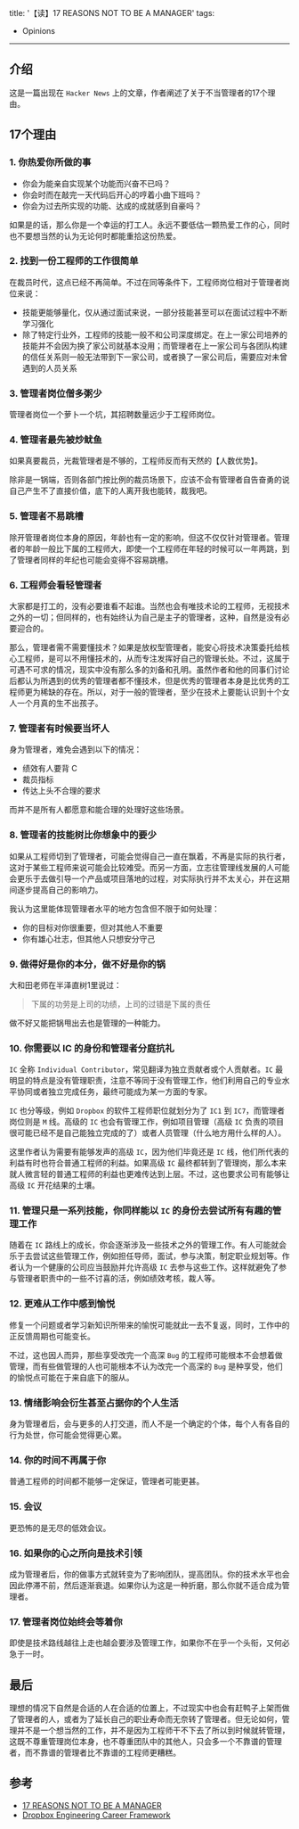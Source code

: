 title: '【读】17 REASONS NOT TO BE A MANAGER'
tags:
- Opinions
---

## 介绍
这是一篇出现在 `Hacker News` 上的文章，作者阐述了关于不当管理者的17个理由。

## 17个理由

### 1. 你热爱你所做的事
* 你会为能亲自实现某个功能而兴奋不已吗？
* 你会时而在敲完一天代码后开心的哼着小曲下班吗？
* 你会为过去所实现的功能、达成的成就感到自豪吗？

如果是的话，那么你是一个幸运的打工人。永远不要低估一颗热爱工作的心，同时也不要想当然的认为无论何时都能重拾这份热爱。

### 2. 找到一份工程师的工作很简单
在裁员时代，这点已经不再简单。不过在同等条件下，工程师岗位相对于管理者岗位来说：
* 技能更能够量化，仅从通过面试来说，一部分技能甚至可以在面试过程中不断学习强化
* 除了特定行业外，工程师的技能一般不和公司深度绑定。在上一家公司培养的技能并不会因为换了家公司就基本没用；而管理者在上一家公司与各团队构建的信任关系则一般无法带到下一家公司，或者换了一家公司后，需要应对未曾遇到的人员关系

### 3. 管理者岗位僧多粥少
管理者岗位一个萝卜一个坑，其招聘数量远少于工程师岗位。

### 4. 管理者最先被炒鱿鱼
如果真要裁员，光裁管理者是不够的，工程师反而有天然的【人数优势】。

除非是一锅端，否则各部门按比例的裁员场景下，应该不会有管理者自告奋勇的说自己产生不了直接价值，底下的人离开我也能转，裁我吧。

### 5. 管理者不易跳槽
除开管理者岗位本身的原因，年龄也有一定的影响，但这不仅仅针对管理者。管理者的年龄一般比下属的工程师大，即使一个工程师在年轻的时候可以一年两跳，到了管理者同样的年纪也可能会变得不容易跳槽。

### 6. 工程师会看轻管理者
大家都是打工的，没有必要谁看不起谁。当然也会有唯技术论的工程师，无视技术之外的一切；但同样的，也有始终认为自己是主子的管理者，这种，自然是没有必要迎合的。

那么，管理者需不需要懂技术？如果是放权型管理者，能安心将技术决策委托给核心工程师，是可以不用懂技术的，从而专注发挥好自己的管理长处。不过，这属于可遇不可求的情况，现实中没有那么多的刘备和孔明。虽然作者和他的同事们讨论后都认为所遇到的优秀的管理者都不懂技术，但是优秀的管理者本身是比优秀的工程师更为稀缺的存在。所以，对于一般的管理者，至少在技术上要能认识到十个女人一个月真的生不出孩子。

### 7. 管理者有时候要当坏人
身为管理者，难免会遇到以下的情况：

* 绩效有人要背 C
* 裁员指标
* 传达上头不合理的要求

而并不是所有人都愿意和能合理的处理好这些场景。

### 8. 管理者的技能树比你想象中的要少
如果从工程师切到了管理者，可能会觉得自己一直在飘着，不再是实际的执行者，这对于某些工程师来说可能会比较难受。而另一方面，立志往管理线发展的人可能会更乐于去做引导一个产品或项目落地的过程，对实际执行并不太关心，并在这期间逐步提高自己的影响力。

我认为这里能体现管理者水平的地方包含但不限于如何处理：

* 你的目标对你很重要，但对其他人不重要
* 你有雄心壮志，但其他人只想安分守己

### 9. 做得好是你的本分，做不好是你的锅
大和田老师在半泽直树1里说过：

> 下属的功劳是上司的功绩，上司的过错是下属的责任

做不好又能把锅甩出去也是管理的一种能力。

### 10. 你需要以 IC 的身份和管理者分庭抗礼
`IC` 全称 `Individual Contributor`，常见翻译为独立贡献者或个人贡献者。`IC` 最明显的特点是没有管理职责，注意不等同于没有管理工作，他们利用自己的专业水平协同或者独立完成任务，最终可能成为某一方面的专家。

`IC` 也分等级，例如 `Dropbox` 的软件工程师职位就划分为了 `IC1` 到 `IC7`，而管理者岗位则是 `M` 线。高级的 `IC` 也会有管理工作，例如项目管理（高级 `IC` 负责的项目很可能已经不是自己能独立完成的了）或者人员管理（什么地方用什么样的人）。

这里作者认为需要有能够发声的高级 `IC`，因为他们毕竟还是 `IC` 线，他们所代表的利益有时也符合普通工程师的利益。如果高级 `IC` 最终都转到了管理岗，那么本来就人微言轻的普通工程师的利益也更难传达到上层。不过，这也要求公司有能够让高级 `IC` 开花结果的土壤。

### 11. 管理只是一系列技能，你同样能以 `IC` 的身份去尝试所有有趣的管理工作
随着在 `IC` 路线上的成长，你会逐渐涉及一些技术之外的管理工作。有人可能就会乐于去尝试这些管理工作，例如担任导师，面试，参与决策，制定职业规划等。作者认为一个健康的公司应当鼓励并允许高级 `IC` 去参与这些工作。这样就避免了参与管理者职责中的一些不讨喜的活，例如绩效考核，裁人等。

### 12. 更难从工作中感到愉悦
修复一个问题或者学习新知识所带来的愉悦可能就此一去不复返，同时，工作中的正反馈周期也可能变长。

不过，这也因人而异，那些享受改完一个高深 `Bug` 的工程师可能根本不会想着做管理，而有些做管理的人也可能根本不认为改完一个高深的 `Bug` 是种享受，他们的愉悦点可能在于来自底下的服从。

### 13. 情绪影响会衍生甚至占据你的个人生活
身为管理者后，会与更多的人打交道，而人不是一个确定的个体，每个人有各自的行为处世，你可能会觉得更心累。

### 14. 你的时间不再属于你
普通工程师的时间都不能够一定保证，管理者可能更甚。

### 15. 会议
更恐怖的是无尽的低效会议。

### 16. 如果你的心之所向是技术引领
成为管理者后，你的做事方式就转变为了影响团队，提高团队。你的技术水平也会因此停滞不前，然后逐渐衰退。如果你认为这是一种折磨，那么你就不适合成为管理者。

### 17. 管理者岗位始终会等着你
即使是技术路线越往上走也越会要涉及管理工作，如果你不在乎一个头衔，又何必急于一时。

## 最后
理想的情况下自然是合适的人在合适的位置上，不过现实中也会有赶鸭子上架而做了管理者的人，或者为了延长自己的职业寿命而无奈转了管理者。但无论如何，管理并不是一个想当然的工作，并不是因为工程师干不下去了所以到时候就转管理，这既不尊重管理岗位本身，也不尊重团队中的其他人，只会多一个不靠谱的管理者，而不靠谱的管理者比不靠谱的工程师更糟糕。

## 参考
* [17 REASONS NOT TO BE A MANAGER](https://charity.wtf/2019/09/08/reasons-not-to-be-a-manager/)
* [Dropbox Engineering Career Framework](https://dropbox.github.io/dbx-career-framework/overview.html)